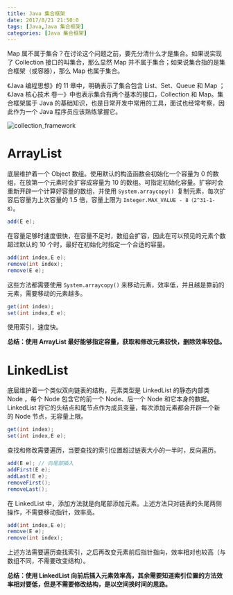 ```yaml
---
title: Java 集合框架
date: 2017/8/21 21:50:0
tags: [Java,Java 集合框架]
categories: [Java 集合框架]
---
```

Map 属不属于集合？在讨论这个问题之前，要先分清什么才是集合。如果说实现了 Collection 接口的叫集合，那么显然 Map 并不属于集合；如果说集合指的是集合框架（或容器），那么 Map 也属于集合。

<!--more-->
		
《Java 编程思想》的 11 章中，明确表示了集合包含 List、Set、Queue 和 Map ；《Java 核心技术 卷一》中也表示集合有两个基本的接口，Collection 和 Map。集合框架属于 Java 的基础知识，也是日常开发中常用的工具，面试也经常考察，因此作为一个 Java 程序员应该熟练掌握它。

![collection_framework](https://cdn.jsdelivr.net/gh/nekolr/image-hosting@201911242020/2018/04/14/d2n.png)

# ArrayList
底层维护着一个 Object 数组。使用默认的构造函数会初始化一个容量为 0 的数组，在放第一个元素时会扩容成容量为 10 的数组。可指定初始化容量。扩容时会重新开辟一个计算好容量的数组，并使用 `System.arraycopy() `复制元素，每次扩容后容量为上次容量的 1.5 倍，容量上限为 `Integer.MAX_VALUE - 8（2^31-1-8）`。

```java
add(E e);
```

在容量足够时速度很快，在容量不足时，数组会扩容，因此在可以预见的元素个数超过默认的 10 个时，最好在初始化时指定一个合适的容量。

```java
add(int index,E e);
remove(int index);
remove(E e);
```

这些方法都需要使用 `System.arraycopy()` 来移动元素，效率低，并且越是靠前的元素，需要移动的元素越多。

```java
get(int index);
set(int index,E e);
```

使用索引，速度快。

**总结：使用 ArrayList 最好能够指定容量，获取和修改元素较快，删除效率较低。**

# LinkedList
底层维护着一个类似双向链表的结构，元素类型是 LinkedList 的静态内部类 Node ，每个 Node 包含它的前一个 Node、后一个 Node 和它本身的数据。LinkedList 将它的头结点和尾节点作为成员变量，每次添加元素都会开辟一个新的 Node 节点，无容量上限。

```java
get(int index);
set(int index,E e);
```

查找和修改需要遍历，当要查找的索引位置超过链表大小的一半时，反向遍历。

```java
add(E e); // 向尾部插入
addFirst(E e);
addLast(E e);
removeFirst();
removeLast();
```

在 LinkedList 中，添加方法就是向尾部添加元素。上述方法只对链表的头尾两侧操作，不需要移动指针，效率高。

```java
add(int index,E e);
remove(E e);
remove(int index);
```

上述方法需要遍历查找索引，之后再改变元素前后指针指向，效率相对也较高（与数组不同，不需要改变结构）。

**总结：使用 LinkedList 向前后插入元素效率高，其余需要知道索引位置的方法效率相对要低，但是不需要修改结构，是以空间换时间的思路。**
